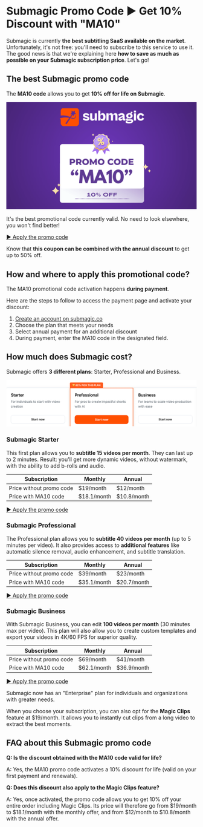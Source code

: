 # Submagic Promo Code ▶ Get 10% Discount with "MA10"

Submagic is currently **the best subtitling SaaS available on the market**. Unfortunately, it's not free: you'll need to subscribe to this service to use it. The good news is that we're explaining here **how to save as much as possible on your Submagic subscription price**. Let's go!

## The best Submagic promo code

The **MA10 code** allows you to get **10% off for life on Submagic**.

[![Coupon code Submagic](./submagic-promo-code.png)](https://www.submagic.co/?fpr=ma10)

It's the best promotional code currently valid. No need to look elsewhere, you won't find better!

[▶ Apply the promo code](https://www.submagic.co/?fpr=ma10)

Know that **this coupon can be combined with the annual discount** to get up to 50% off.

## How and where to apply this promotional code?

The MA10 promotional code activation happens **during payment**.

Here are the steps to follow to access the payment page and activate your discount:

1. [Create an account on submagic.co](https://www.submagic.co/?fpr=ma10)
2. Choose the plan that meets your needs
3. Select annual payment for an additional discount
4. During payment, enter the MA10 code in the designated field.

## How much does Submagic cost?

Submagic offers **3 different plans**: Starter, Professional and Business.

[![Submagic pricing](./submagic-pricing.png)](https://www.submagic.co/?fpr=ma10)

### Submagic Starter

This first plan allows you to **subtitle 15 videos per month**. They can last up to 2 minutes. Result: you'll get more dynamic videos, without watermark, with the ability to add b-rolls and audio.

| Subscription | Monthly | Annual |
|--------------|---------|--------|
| Price without promo code | $19/month | $12/month |
| Price with MA10 code | $18.1/month | $10.8/month |

[▶ Apply the promo code](https://www.submagic.co/?fpr=ma10)

### Submagic Professional

The Professional plan allows you to **subtitle 40 videos per month** (up to 5 minutes per video). It also provides access to **additional features** like automatic silence removal, audio enhancement, and subtitle translation.

| Subscription | Monthly | Annual |
|--------------|---------|--------|
| Price without promo code | $39/month | $23/month |
| Price with MA10 code | $35.1/month | $20.7/month |

[▶ Apply the promo code](https://www.submagic.co/?fpr=ma10)

### Submagic Business

With Submagic Business, you can edit **100 videos per month** (30 minutes max per video). This plan will also allow you to create custom templates and export your videos in 4K/60 FPS for superior quality.

| Subscription | Monthly | Annual |
|--------------|---------|--------|
| Price without promo code | $69/month | $41/month |
| Price with MA10 code | $62.1/month | $36.9/month |

[▶ Apply the promo code](https://www.submagic.co/?fpr=ma10)

Submagic now has an "Enterprise" plan for individuals and organizations with greater needs.

When you choose your subscription, you can also opt for the **Magic Clips** feature at $19/month. It allows you to instantly cut clips from a long video to extract the best moments.

## FAQ about this Submagic promo code

**Q: Is the discount obtained with the MA10 code valid for life?**

A: Yes, the MA10 promo code activates a 10% discount for life (valid on your first payment and renewals).

**Q: Does this discount also apply to the Magic Clips feature?**

A: Yes, once activated, the promo code allows you to get 10% off your entire order including Magic Clips. Its price will therefore go from $19/month to $18.1/month with the monthly offer, and from $12/month to $10.8/month with the annual offer.
